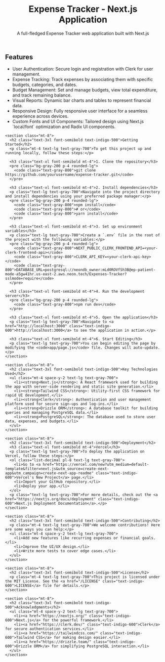 <!DOCTYPE html>
<html lang="en">
<head>
  <meta charset="UTF-8">
  <meta name="viewport" content="width=device-width, initial-scale=1.0">
  <meta name="description" content="Expense Tracker Next.js Application">
  <title>Expense Tracker - Next.js Application</title>
  <link rel="stylesheet" href="https://cdnjs.cloudflare.com/ajax/libs/tailwindcss/2.2.19/tailwind.min.css">
</head>
<body class="bg-gray-100 font-sans">
  <div class="container mx-auto p-8">
    <header>
      <h1 class="text-4xl font-bold text-center text-indigo-600">Expense Tracker - Next.js Application</h1>
      <p class="text-xl text-center text-gray-600 mt-2">A full-fledged Expense Tracker web application built with Next.js</p>
    </header>
    <section class="mt-8">
      <h2 class="text-3xl font-semibold text-indigo-500">Features</h2>
      <ul class="mt-4 space-y-2 text-lg text-gray-700">
        <li>User Authentication: Secure login and registration with Clerk for user management.</li>
        <li>Expense Tracking: Track expenses by associating them with specific budgets, categories, and dates.</li>
        <li>Budget Management: Set and manage budgets, view total expenditure, and track remaining balance.</li>
        <li>Visual Reports: Dynamic bar charts and tables to represent financial data.</li>
        <li>Responsive Design: Fully responsive user interface for a seamless experience across devices.</li>
        <li>Custom Fonts and UI Components: Tailored design using Next.js `local/font` optimization and Radix UI components.</li>
      </ul>
    </section>

    <section class="mt-8">
      <h2 class="text-3xl font-semibold text-indigo-500">Getting Started</h2>
      <p class="mt-4 text-lg text-gray-700">To get this project up and running locally, follow these steps:</p>
      
      <h3 class="text-xl font-semibold mt-4">1. Clone the repository</h3>
      <pre class="bg-gray-200 p-4 rounded-lg">
        <code class="text-gray-800">git clone https://github.com/yourusername/expense-tracker.git</code>
      </pre>

      <h3 class="text-xl font-semibold mt-4">2. Install dependencies</h3>
      <p class="text-lg text-gray-700">Navigate into the project directory and install dependencies using your preferred package manager:</p>
      <pre class="bg-gray-200 p-4 rounded-lg">
        <code class="text-gray-800">npm install</code>
        <code class="text-gray-800"># or</code>
        <code class="text-gray-800">yarn install</code>
      </pre>

      <h3 class="text-xl font-semibold mt-4">3. Set up environment variables</h3>
      <p class="text-lg text-gray-700">Create a `.env` file in the root of the project with the following variables:</p>
      <pre class="bg-gray-200 p-4 rounded-lg">
        <code class="text-gray-800">NEXT_PUBLIC_CLERK_FRONTEND_API=<your-clerk-frontend-api></code>
        <code class="text-gray-800">CLERK_API_KEY=<your-clerk-api-key></code>
        <code class="text-gray-800">DATABASE_URL=postgresql://neondb_owner:mLd0ROVfSh3B@ep-patient-mode-a5gw41hr.us-east-2.aws.neon.tech/Expenses-Tracker?sslmode=require</code>
      </pre>

      <h3 class="text-xl font-semibold mt-4">4. Run the development server</h3>
      <pre class="bg-gray-200 p-4 rounded-lg">
        <code class="text-gray-800">npm run dev</code>
      </pre>

      <h3 class="text-xl font-semibold mt-4">5. Open the application</h3>
      <p class="text-lg text-gray-700">Navigate to <a href="http://localhost:3000" class="text-indigo-600">http://localhost:3000</a> to see the application in action.</p>

      <h3 class="text-xl font-semibold mt-4">6. Start Editing</h3>
      <p class="text-lg text-gray-700">You can begin editing the page by modifying the <code>app/page.js</code> file. Changes will auto-update.</p>
    </section>

    <section class="mt-8">
      <h2 class="text-3xl font-semibold text-indigo-500">Key Technologies Used</h2>
      <ul class="mt-4 space-y-2 text-lg text-gray-700">
        <li><strong>Next.js</strong>: A React framework used for building the app with server-side rendering and static site generation.</li>
        <li><strong>Tailwind CSS</strong>: Utility-first CSS framework for rapid UI development.</li>
        <li><strong>Clerk</strong>: Authentication and user management platform used for secure sign-ups and log-ins.</li>
        <li><strong>Drizzle ORM</strong>: A database toolkit for building queries and managing PostgreSQL data.</li>
        <li><strong>PostgreSQL</strong>: The database used to store user data, expenses, and budgets.</li>
      </ul>
    </section>

    <section class="mt-8">
      <h2 class="text-3xl font-semibold text-indigo-500">Deployment</h2>
      <h3 class="text-xl font-semibold mt-4">Vercel</h3>
      <p class="text-lg text-gray-700">To deploy the application on Vercel, follow these steps:</p>
      <ol class="list-decimal pl-8 text-lg text-gray-700">
        <li>Go to <a href="https://vercel.com/new?utm_medium=default-template&filter=next.js&utm_source=create-next-app&utm_campaign=create-next-app-readme" class="text-indigo-600">Vercel's New Project</a> page.</li>
        <li>Import your GitHub repository.</li>
        <li>Deploy your app.</li>
      </ol>
      <p class="text-lg text-gray-700">For more details, check out the <a href="https://nextjs.org/docs/deployment" class="text-indigo-600">Next.js Deployment Documentation</a>.</p>
    </section>

    <section class="mt-8">
      <h2 class="text-3xl font-semibold text-indigo-500">Contributing</h2>
      <p class="mt-4 text-lg text-gray-700">We welcome contributions! Here are some ways you can help:</p>
      <ul class="mt-4 space-y-2 text-lg text-gray-700">
        <li>Add new features like recurring expenses or financial goals.</li>
        <li>Improve the UI/UX design.</li>
        <li>Write more tests to cover edge cases.</li>
      </ul>
    </section>

    <section class="mt-8">
      <h2 class="text-3xl font-semibold text-indigo-500">License</h2>
      <p class="mt-4 text-lg text-gray-700">This project is licensed under the MIT License. See the <a href="/LICENSE" class="text-indigo-600">LICENSE</a> file for details.</p>
    </section>

    <section class="mt-8">
      <h2 class="text-3xl font-semibold text-indigo-500">Acknowledgments</h2>
      <ul class="mt-4 space-y-2 text-lg text-gray-700">
        <li><a href="https://nextjs.org/" class="text-indigo-600">Next.js</a> for the powerful framework.</li>
        <li><a href="https://clerk.dev/" class="text-indigo-600">Clerk</a> for secure authentication services.</li>
        <li><a href="https://tailwindcss.com/" class="text-indigo-600">Tailwind CSS</a> for making design easier.</li>
        <li><a href="https://drizzle.team/" class="text-indigo-600">Drizzle ORM</a> for simplifying PostgreSQL interaction.</li>
      </ul>
    </section>
  </div>
</body>
</html>
